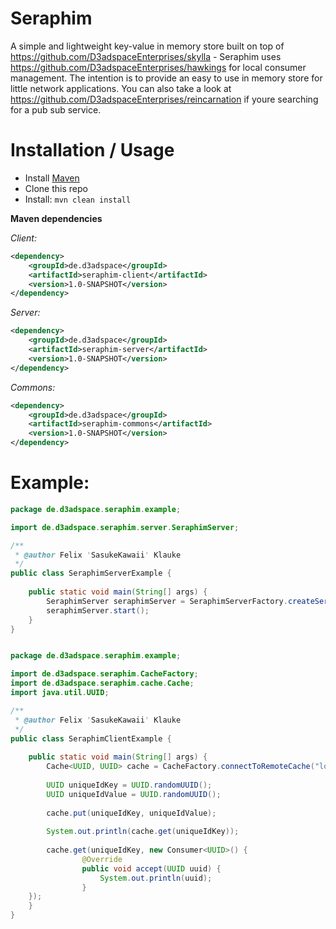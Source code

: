 # Seraphim

A simple and lightweight key-value in memory store built on top of 
https://github.com/D3adspaceEnterprises/skylla - Seraphim uses https://github.com/D3adspaceEnterprises/hawkings for local consumer management. The intention is to provide an easy to use in memory store for little network applications. You can also take a look at https://github.com/D3adspaceEnterprises/reincarnation if youre searching for a pub sub service. 

# Installation / Usage

- Install [Maven](http://maven.apache.org/download.cgi)
- Clone this repo
- Install: ```mvn clean install```

**Maven dependencies**

_Client:_
```xml
<dependency>
    <groupId>de.d3adspace</groupId>
    <artifactId>seraphim-client</artifactId>
    <version>1.0-SNAPSHOT</version>
</dependency>
```

_Server:_
```xml
<dependency>
    <groupId>de.d3adspace</groupId>
    <artifactId>seraphim-server</artifactId>
    <version>1.0-SNAPSHOT</version>
</dependency>
```

_Commons:_
```xml
<dependency>
    <groupId>de.d3adspace</groupId>
    <artifactId>seraphim-commons</artifactId>
    <version>1.0-SNAPSHOT</version>
</dependency>
```

# Example:
```java
package de.d3adspace.seraphim.example;

import de.d3adspace.seraphim.server.SeraphimServer;

/**
 * @author Felix 'SasukeKawaii' Klauke
 */
public class SeraphimServerExample {
	
	public static void main(String[] args) {
		SeraphimServer seraphimServer = SeraphimServerFactory.createServer("localhost", 1337);
		seraphimServer.start();
	}
}


package de.d3adspace.seraphim.example;

import de.d3adspace.seraphim.CacheFactory;
import de.d3adspace.seraphim.cache.Cache;
import java.util.UUID;

/**
 * @author Felix 'SasukeKawaii' Klauke
 */
public class SeraphimClientExample {
	
	public static void main(String[] args) {
		Cache<UUID, UUID> cache = CacheFactory.connectToRemoteCache("localhsost", 1337);
		
		UUID uniqueIdKey = UUID.randomUUID();
		UUID uniqueIdValue = UUID.randomUUID();
		
		cache.put(uniqueIdKey, uniqueIdValue);
		
		System.out.println(cache.get(uniqueIdKey));
		
		cache.get(uniqueIdKey, new Consumer<UUID>() {
    			@Override
    			public void accept(UUID uuid) {
    				System.out.println(uuid);
    			}
    });	
	}
}
```

